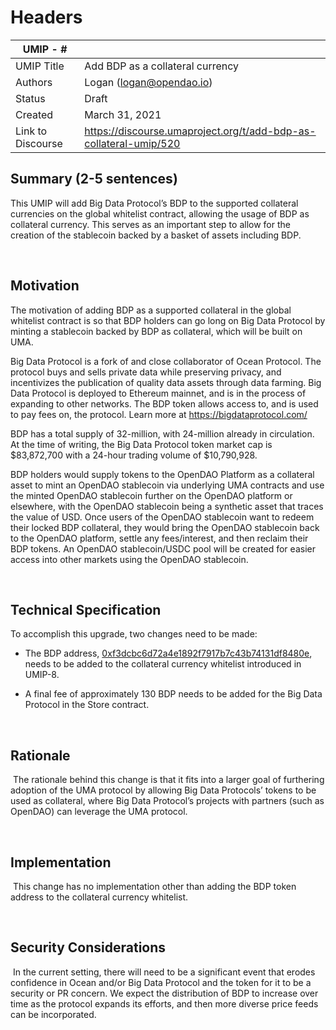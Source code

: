 # Headers
| UMIP - #    |                                                                                                                                          |
|------------|------------------------------------------------------------------------------------------------------------------------------------------|
| UMIP Title | Add BDP as a collateral currency              |
| Authors    | Logan (logan@opendao.io) |
| Status     | Draft                                                                                                                                   |
| Created    | March 31, 2021                                                                                                                           |
| Link to Discourse|    https://discourse.umaproject.org/t/add-bdp-as-collateral-umip/520                       |

## Summary (2-5 sentences)
This UMIP will add Big Data Protocol’s BDP to the supported collateral currencies on the global whitelist contract, allowing the usage of BDP as collateral currency. This serves as an important step to allow for the creation of the stablecoin backed by a basket of assets including BDP.

​
## Motivation
The motivation of adding BDP as a supported collateral in the global whitelist contract is so that BDP holders can go long on Big Data Protocol by minting a stablecoin backed by BDP as collateral, which will be built on UMA.

Big Data Protocol is a fork of and close collaborator of Ocean Protocol. The protocol buys and sells private data while preserving privacy, and incentivizes the publication of quality data assets through data farming. Big Data Protocol is deployed to Ethereum mainnet, and is in the process of expanding to other networks. The BDP token allows access to, and is used to pay fees on, the protocol. Learn more at https://bigdataprotocol.com/ 

BDP has a total supply of 32-million, with 24-million already in circulation. At the time of writing, the Big Data Protocol token market cap is $83,872,700 with a 24-hour trading volume of $10,790,928. 

BDP holders would supply tokens to the OpenDAO Platform as a collateral asset to mint an OpenDAO stablecoin via underlying UMA contracts and use the minted OpenDAO stablecoin further on the OpenDAO platform or elsewhere, with the OpenDAO stablecoin being a synthetic asset that traces the value of USD. Once users of the OpenDAO stablecoin want to redeem their locked BDP collateral, they would bring the OpenDAO stablecoin back to the OpenDAO platform, settle any fees/interest, and then reclaim their BDP tokens. An OpenDAO stablecoin/USDC pool will be created for easier access into other markets using the OpenDAO stablecoin.

​
## Technical Specification
To accomplish this upgrade, two changes need to be made:
- The BDP address, [0xf3dcbc6d72a4e1892f7917b7c43b74131df8480e](https://etherscan.io/token/0xf3dcbc6D72a4E1892f7917b7C43b74131Df8480e), 
needs to be added to the collateral currency whitelist introduced in UMIP-8. 

- A final fee of approximately 130 BDP needs to be added for the Big Data Protocol in the Store contract.

​
## Rationale
​
The rationale behind this change is that it fits into a larger goal of furthering adoption of the UMA protocol by allowing Big Data Protocols’ tokens to be used as collateral, where Big Data Protocol’s projects with partners (such as OpenDAO) can leverage the UMA protocol. 

​
## Implementation
​
This change has no implementation other than adding the BDP token address to the collateral currency whitelist.

​
## Security Considerations
​
In the current setting, there will need to be a significant event that erodes confidence in Ocean and/or Big Data Protocol and the token for it to be a security or PR concern. We expect the distribution of BDP to increase over time as the protocol expands its efforts, and then more diverse price feeds can be incorporated.
